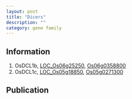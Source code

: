 ```yaml
---
layout: post
title: "Dicers"
description: ""
category: gene family
---
```


## Information
1. OsDCL1b, [LOC_Os06g25250](http://rice.plantbiology.msu.edu/cgi-bin/ORF_infopage.cgi?orf=LOC_Os06g25250), [Os06g0358800](http://rapdb.dna.affrc.go.jp/viewer/gbrowse_details/irgsp1?name=Os06g0358800)
2. OsDCL1c, [LOC_Os05g18850](http://rice.plantbiology.msu.edu/cgi-bin/ORF_infopage.cgi?orf=LOC_Os05g18850), [Os05g0271300](http://rapdb.dna.affrc.go.jp/viewer/gbrowse_details/irgsp1?name=Os05g0271300)

## Publication


